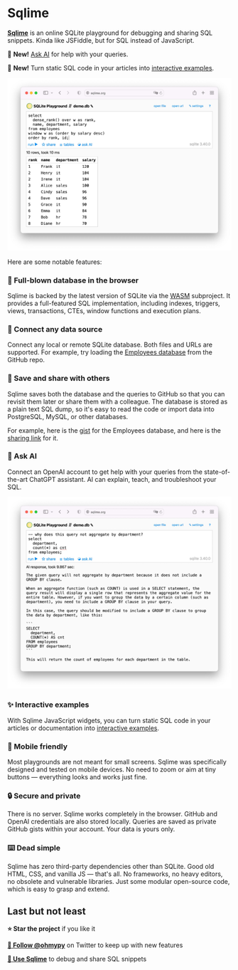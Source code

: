 # Sqlime

**[Sqlime](http://sqlime.org/)** is an online SQLite playground for debugging and sharing SQL snippets. Kinda like JSFiddle, but for SQL instead of JavaScript.

🌟 **New!** [Ask AI](#-ask-ai) for help with your queries.

🌟 **New!** Turn static SQL code in your articles into [interactive examples](./examples.md).

<a href="https://sqlime.org/">
    <img src="./img/sqlime.jpg" alt="Sqlime" width="600">
</a>

Here are some notable features:

### 🔋 Full-blown database in the browser

Sqlime is backed by the latest version of SQLite via the [WASM](https://sqlite.org/wasm) subproject. It provides a full-featured SQL implementation, including indexes, triggers, views, transactions, CTEs, window functions and execution plans.

### 🔌 Connect any data source

Connect any local or remote SQLite database. Both files and URLs are supported. For example, try loading the [Employees database](http://sqlime.org/#https://raw.githubusercontent.com/nalgeon/sqliter/main/employees.en.db) from the GitHub repo.

### 🔗 Save and share with others

Sqlime saves both the database and the queries to GitHub so that you can revisit them later or share them with a colleague. The database is stored as a plain text SQL dump, so it's easy to read the code or import data into PostgreSQL, MySQL, or other databases.

For example, here is the [gist](https://gist.github.com/nalgeon/e012594111ce51f91590c4737e41a046) for the Employees database, and here is the [sharing link](https://sqlime.org/#gist:e012594111ce51f91590c4737e41a046) for it.

### 🤖 Ask AI

Connect an OpenAI account to get help with your queries from the state-of-the-art ChatGPT assistant. AI can explain, teach, and troubleshoot your SQL.

<img src="./img/sqlime-ai.jpg" alt="Ask AI" width="600">

### ✨ Interactive examples

With Sqlime JavaScript widgets, you can turn static SQL code in your articles or documentation into
[interactive examples](./examples.md).

### 📱 Mobile friendly

Most playgrounds are not meant for small screens. Sqlime was specifically designed and tested on mobile devices. No need to zoom or aim at tiny buttons — everything looks and works just fine.

### 🔒 Secure and private

There is no server. Sqlime works completely in the browser. GitHub and OpenAI credentials are also stored locally. Queries are saved as private GitHub gists within your account. Your data is yours only.

### ⌨️ Dead simple

Sqlime has zero third-party dependencies other than SQLite. Good old HTML, CSS, and vanilla JS — that's all. No frameworks, no heavy editors, no obsolete and vulnerable libraries. Just some modular open-source code, which is easy to grasp and extend.

## Last but not least

**⭐️ Star the project** if you like it

[**🚀 Follow @ohmypy**](https://twitter.com/ohmypy) on Twitter to keep up with new features

[**🍋 Use Sqlime**](https://sqlime.org/) to debug and share SQL snippets

